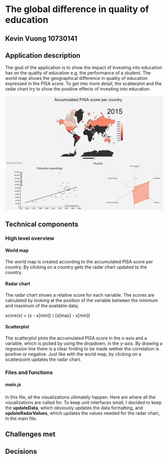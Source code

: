 # The global difference in quality of education
## Kevin Vuong 10730141

## Application description
The goal of the application is to show the impact of investing into education has
on the quality of education e.g. the performance of a student.
The world map shows the geographical difference in quality of education expressed in the PISA score.
To get into more detail, the scatterplot and the radar chart try to show the positive effects of investing into education.

![](doc/process.png)

## Technical components

### High level overview
#### World map
The world map is created according to the accumulated PISA score per country. By clicking on a country gets the radar chart updated to the country.

#### Radar chart
The radar chart shows a relative score for each variable. The scores are calculated by looking at the position of the variable between the minimum and maximum of the available data;  

score(x) = (x - x[min]) / (x[max] - x[min])

#### Scatterplot
The scatterplot plots the accumulated PISA score in the x-axis and a variable, which is picked by using the dropdown, in the y-axis. By drawing a regression line there is a clear finding to be made wether the correlation is positive or negative. Just like with the world map, by clicking on a scatterpoint updates the radar chart.

### Files and functions
##### main.js
In this file, all the visualizations ultimately happen. Here are where all the visualizations are called for.
To keep unit interfaces small, I decided to keep the __updateData__, which obviously updates the data formatting, and __updateRadarValues__, which updates the values needed for the radar chart, in the main file.

## Challenges met

## Decisions
